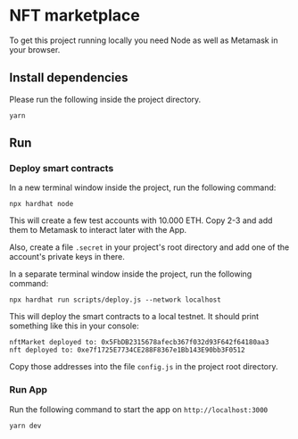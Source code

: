 # NFT marketplace

To get this project running locally you need Node as well as Metamask in your browser.

## Install dependencies

Please run the following inside the project directory.

```shell
yarn
```

## Run

### Deploy smart contracts

In a new terminal window inside the project, run the following command:

```shell
npx hardhat node
```

This will create a few test accounts with 10.000 ETH. Copy 2-3 and add them to Metamask to interact later with the App.

Also, create a file `.secret` in your project's root directory and add one of the account's private keys in there.

In a separate terminal window inside the project, run the following command:

```shell
npx hardhat run scripts/deploy.js --network localhost
```

This will deploy the smart contracts to a local testnet. It should print something like this in your console:

```shell
nftMarket deployed to: 0x5FbDB2315678afecb367f032d93F642f64180aa3
nft deployed to: 0xe7f1725E7734CE288F8367e1Bb143E90bb3F0512
```

Copy those addresses into the file `config.js` in the project root directory.

### Run App

Run the following command to start the app on `http://localhost:3000`

```shell
yarn dev
```
